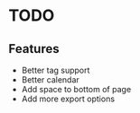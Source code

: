 # TODO
## Features
- Better tag support
- Better calendar
- Add space to bottom of page
- Add more export options